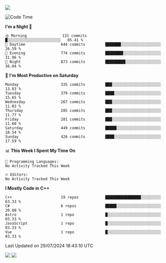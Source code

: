 ![](https://komarev.com/ghpvc/?username=lilpidgey&color=red)
<!--START_SECTION:waka-->
![Code Time](http://img.shields.io/badge/Code%20Time-1%2C491%20hrs%2018%20mins-blue)

**I'm a Night 🦉** 

```text
🌞 Morning                131 commits         █░░░░░░░░░░░░░░░░░░░░░░░░   05.41 % 
🌆 Daytime                644 commits         ███████░░░░░░░░░░░░░░░░░░   26.59 % 
🌃 Evening                774 commits         ████████░░░░░░░░░░░░░░░░░   31.96 % 
🌙 Night                  873 commits         █████████░░░░░░░░░░░░░░░░   36.04 % 
```
📅 **I'm Most Productive on Saturday** 

```text
Monday                   335 commits         ███░░░░░░░░░░░░░░░░░░░░░░   13.83 % 
Tuesday                  379 commits         ████░░░░░░░░░░░░░░░░░░░░░   15.65 % 
Wednesday                267 commits         ███░░░░░░░░░░░░░░░░░░░░░░   11.02 % 
Thursday                 285 commits         ███░░░░░░░░░░░░░░░░░░░░░░   11.77 % 
Friday                   281 commits         ███░░░░░░░░░░░░░░░░░░░░░░   11.60 % 
Saturday                 449 commits         █████░░░░░░░░░░░░░░░░░░░░   18.54 % 
Sunday                   426 commits         ████░░░░░░░░░░░░░░░░░░░░░   17.59 % 
```


📊 **This Week I Spent My Time On** 

```text
💬 Programming Languages: 
No Activity Tracked This Week

🔥 Editors: 
No Activity Tracked This Week
```

**I Mostly Code in C++** 

```text
C++                      19 repos            ████████████████░░░░░░░░░   63.33 % 
C#                       6 repos             █████░░░░░░░░░░░░░░░░░░░░   20.00 % 
Astro                    1 repo              █░░░░░░░░░░░░░░░░░░░░░░░░   03.33 % 
JavaScript               1 repo              █░░░░░░░░░░░░░░░░░░░░░░░░   03.33 % 
Vue                      1 repo              █░░░░░░░░░░░░░░░░░░░░░░░░   03.33 % 
```




 Last Updated on 29/07/2024 18:43:10 UTC
<!--END_SECTION:waka-->
![](https://hit.yhype.me/github/profile?user_id=42968544)
![](https://komarev.com/ghpvc/?lilpidgey)
